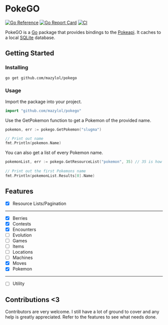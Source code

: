 # PokeGO

[![Go Reference](https://pkg.go.dev/badge/github.com/mazylol/pokego.svg)](https://pkg.go.dev/github.com/mazylol/pokego) [![Go Report Card](https://goreportcard.com/badge/github.com/mazylol/pokego)](https://goreportcard.com/report/github.com/mazylol/pokego) [![CI](https://github.com/mazylol/pokego/actions/workflows/ci.yml/badge.svg)](https://github.com/mazylol/pokego/actions/workflows/ci.yml)

PokeGO is a [Go](https://golang.org) package that provides bindings to the [Pokeapi](https://pokeapi.co). It caches to a local [SQLite](https://www.sqlite.org/index.html) database.

## Getting Started

### Installing

```sh
go get github.com/mazylol/pokego
```

### Usage

Import the package into your project.
```go
import "github.com/mazylol/pokego"
```

Use the GetPokemon function to get a Pokemon of the provided name.
```go
pokemon, err := pokego.GetPokemon("slugma")

// Print out name
fmt.Println(pokemon.Name)
```

You can also get a list of every Pokemon name.
```go
pokemonList, err := pokego.GetResourceList("pokemon", 35) // 35 is how many pokemon it will get
	
// Print out the first Pokemons name
fmt.Println(pokemonList.Results[0].Name)
```

## Features
- [x] Resource Lists/Pagination
---
- [x] Berries
- [x] Contests
- [x] Encounters
- [ ] Evolution
- [ ] Games
- [ ] Items
- [ ] Locations
- [ ] Machines
- [x] Moves
- [x] Pokemon
---
- [ ] Utility

## Contributions <3
Contributors are very welcome. I still have a lot of ground to cover and any help is greatly appreciated. Refer to the features to see what needs done.